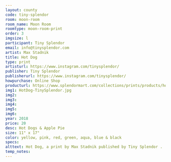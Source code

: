 ```yaml
---
layout: county 
code: tiny-splendor
room: moon-room
room_name: Moon Room
roomtype: moon-room-print
order: 3
imgsize: l
participant: Tiny Splendor
email: info@tinysplendor.com
artist: Max Stadnik
title: Hot Dog
type: print
artisturl: https://www.instagram.com/tinysplendor/
publisher: Tiny Splendor 
publisherurl: https://www.instagram.com/tinysplendor/
howpurchase: Online Shop
producturl: https://www.splendormart.com/collections/prints/products/hot-dog
img1: HotDog-TinySplendor.jpg
img2: 
img3: 
img4: 
img5: 
img6: 
year: 2018
price: 20
desc: Hot Dogs & Apple Pie 
size: 11" x 17"
color: yellow, pink, red, green, aqua, blue & black
specs: 
alttext: Hot Dog, a print by Max Stadnik published by Tiny Splendor .
temp_notes: 
---
```

